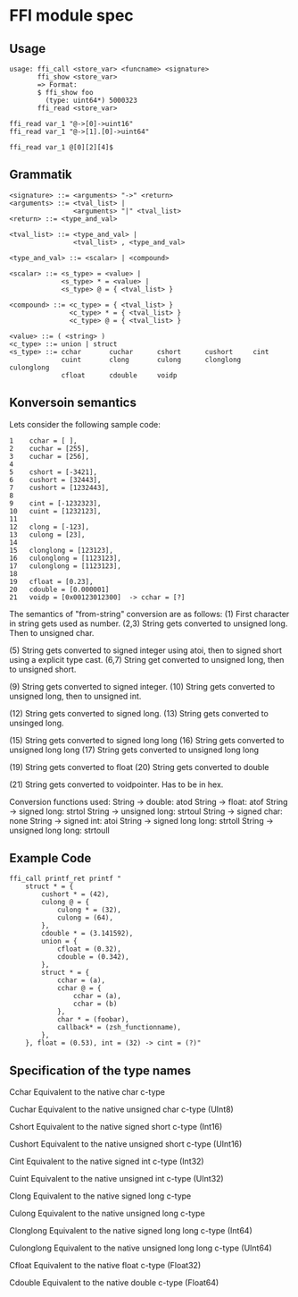 # FFI module spec
## Usage
    usage: ffi_call <store_var> <funcname> <signature>
           ffi_show <store_var>
           => Format: 
           $ ffi_show foo
             (type: uint64*) 5000323
           ffi_read <store_var> 

    ffi_read var_1 "@->[0]->uint16"
    ffi_read var_1 "@->[1].[0]->uint64"
    
    ffi_read var_1 @[0][2][4]$

## Grammatik
    <signature> ::= <arguments> "->" <return>
    <arguments> ::= <tval_list> |
                    <arguments> "|" <tval_list>
    <return> ::= <type_and_val>

    <tval_list> ::= <type_and_val> |
                    <tval_list> , <type_and_val>

    <type_and_val> ::= <scalar> | <compound>

    <scalar> ::= <s_type> = <value> |
                 <s_type> * = <value> |
                 <s_type> @ = { <tval_list> }

    <compound> ::= <c_type> = { <tval_list> }
                   <c_type> * = { <tval_list> }
                   <c_type> @ = { <tval_list> }

    <value> ::= ( <string> )
    <c_type> ::= union | struct
    <s_type> ::= cchar       cuchar      cshort      cushort     cint        
                 cuint       clong       culong      clonglong   culonglong  
                 cfloat      cdouble     voidp

## Konversoin semantics
Lets consider the following sample code:

    1    cchar = [ ], 
    2    cuchar = [255],
    3    cuchar = [256],
    4    
    5    cshort = [-3421], 
    6    cushort = [32443], 
    7    cushort = [1232443], 
    8    
    9    cint = [-1232323],
    10   cuint = [1232123],
    11   
    12   clong = [-123], 
    13   culong = [23],
    14   
    15   clonglong = [123123],
    16   culonglong = [1123123],
    17   culonglong = [1123123],
    18   
    19   cfloat = [0.23],
    20   cdouble = [0.000001]
    21   voidp = [0x00123012300]  -> cchar = [?]

The semantics of "from-string" conversion are as follows:
(1) First character in string gets used as number.
(2,3) String gets converted to unsigned long. Then to unsigned char.

(5) String gets converted to signed integer using atoi, 
    then to signed short using a explicit type cast.
(6,7) String get converted to unsigned long, then to unsigned short.

(9) String gets converted to signed integer.
(10) String gets converted to unsigned long, then to unsigned int.

(12) String gets converted to signed long.
(13) String gets converted to unsinged long.

(15) String gets converted to signed long long
(16) String gets converted to unsigned long long
(17) String gets converted to unsigned long long

(19) String gets converted to float
(20) String gets converted to double

(21) String gets converted to voidpointer. Has to be in hex.

Conversion functions used:
String -> double: atod
String -> float: atof
String -> signed long: strtol
String -> unsigned long: strtoul
String -> signed char: none
String -> signed int: atoi
String -> signed long long: strtoll
String -> unsigned long long: strtoull

## Example Code
    ffi_call printf_ret printf "
        struct * = {
            cushort * = (42),
            culong @ = {
                culong * = (32), 
                culong = (64),
            },
            cdouble * = (3.141592), 
            union = {
                cfloat = (0.32),
                cdouble = (0.342),
            },
            struct * = {
                cchar = (a),
                cchar @ = {
                    cchar = (a), 
                    cchar = (b)
                },
                char * = (foobar),
                callback* = (zsh_functionname),
            },
        }, float = (0.53), int = (32) -> cint = (?)"


## Specification of the type names
Cchar
     Equivalent to the native char c-type

Cuchar
     Equivalent to the native unsigned char c-type (UInt8)

Cshort
    Equivalent to the native signed short c-type (Int16)

Cushort
    Equivalent to the native unsigned short c-type (UInt16)

Cint
    Equivalent to the native signed int c-type (Int32)

Cuint
    Equivalent to the native unsigned int c-type (UInt32)

Clong
    Equivalent to the native signed long c-type

Culong
    Equivalent to the native unsigned long c-type

Clonglong
    Equivalent to the native signed long long c-type (Int64)

Culonglong
    Equivalent to the native unsigned long long c-type (UInt64)

Cfloat
    Equivalent to the native float c-type (Float32)

Cdouble
    Equivalent to the native double c-type (Float64)

